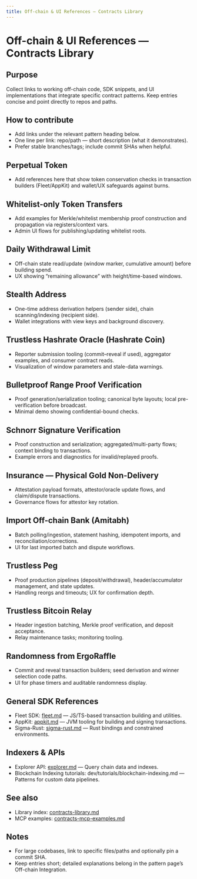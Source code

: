 ```yaml
---
title: Off-chain & UI References — Contracts Library
---
```


# Off-chain & UI References — Contracts Library

## Purpose

Collect links to working off-chain code, SDK snippets, and UI implementations that integrate specific contract patterns. Keep entries concise and point directly to repos and paths.

## How to contribute

- Add links under the relevant pattern heading below.
- One line per link: repo/path — short description (what it demonstrates).
- Prefer stable branches/tags; include commit SHAs when helpful.

## Perpetual Token

- Add references here that show token conservation checks in transaction builders (Fleet/AppKit) and wallet/UX safeguards against burns.

## Whitelist-only Token Transfers

- Add examples for Merkle/whitelist membership proof construction and propagation via registers/context vars.
- Admin UI flows for publishing/updating whitelist roots.

## Daily Withdrawal Limit

- Off-chain state read/update (window marker, cumulative amount) before building spend.
- UX showing “remaining allowance” with height/time-based windows.

## Stealth Address

- One-time address derivation helpers (sender side), chain scanning/indexing (recipient side).
- Wallet integrations with view keys and background discovery.

## Trustless Hashrate Oracle (Hashrate Coin)

- Reporter submission tooling (commit–reveal if used), aggregator examples, and consumer contract reads.
- Visualization of window parameters and stale-data warnings.

## Bulletproof Range Proof Verification

- Proof generation/serialization tooling; canonical byte layouts; local pre-verification before broadcast.
- Minimal demo showing confidential-bound checks.

## Schnorr Signature Verification

- Proof construction and serialization; aggregated/multi-party flows; context binding to transactions.
- Example errors and diagnostics for invalid/replayed proofs.

## Insurance — Physical Gold Non-Delivery

- Attestation payload formats, attestor/oracle update flows, and claim/dispute transactions.
- Governance flows for attestor key rotation.

## Import Off-chain Bank (Amitabh)

- Batch polling/ingestion, statement hashing, idempotent imports, and reconciliation/corrections.
- UI for last imported batch and dispute workflows.

## Trustless Peg

- Proof production pipelines (deposit/withdrawal), header/accumulator management, and state updates.
- Handling reorgs and timeouts; UX for confirmation depth.

## Trustless Bitcoin Relay

- Header ingestion batching, Merkle proof verification, and deposit acceptance.
- Relay maintenance tasks; monitoring tooling.

## Randomness from ErgoRaffle

- Commit and reveal transaction builders; seed derivation and winner selection code paths.
- UI for phase timers and auditable randomness display.

## General SDK References

- Fleet SDK: [fleet.md](fleet.md) — JS/TS-based transaction building and utilities.
- AppKit: [appkit.md](appkit.md) — JVM tooling for building and signing transactions.
- Sigma-Rust: [sigma-rust.md](sigma-rust.md) — Rust bindings and constrained environments.

## Indexers & APIs

- Explorer API: [explorer.md](explorer.md) — Query chain data and indexes.
- Blockchain Indexing tutorials: dev/tutorials/blockchain-indexing.md — Patterns for custom data pipelines.

## See also

- Library index: [contracts-library.md](contracts-library.md)
- MCP examples: [contracts-mcp-examples.md](contracts-mcp-examples.md)

## Notes

- For large codebases, link to specific files/paths and optionally pin a commit SHA.
- Keep entries short; detailed explanations belong in the pattern page’s Off-chain Integration.
